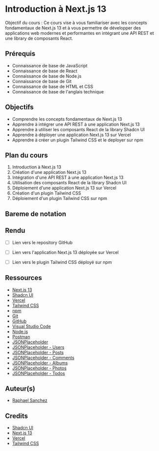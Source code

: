 # Introduction à Next.js 13

Objectif du cours : Ce cours vise à vous familiariser avec les concepts fondamentaux de Next.js 13 et à vous permettre de développer des applications web modernes et performantes en intégrant une API REST et une library de composants React.


## Prérequis

- Connaissance de base de JavaScript
- Connaissance de base de React
- Connaissance de base de Node.js
- Connaissance de base de Git
- Connaissance de base de HTML et CSS
- Connaissance de base de l'anglais technique

## Objectifs

- Comprendre les concepts fondamentaux de Next.js 13
- Apprendre à intégrer une API REST à une application Next.js 13
- Apprendre à utiliser les composants React de la library Shadcn UI
- Apprendre à déployer une application Next.js 13 sur Vercel
- Apprendre à créer un plugin Tailwind CSS et le deployer sur npm

## Plan du cours

1. Introduction à Next.js 13
2. Création d'une application Next.js 13
3. Intégration d'une API REST à une application Next.js 13
4. Utilisation des composants React de la library Shadcn UI
5. Déploiement d'une application Next.js 13 sur Vercel
6. Création d'un plugin Tailwind CSS
7. Déploiement d'un plugin Tailwind CSS sur npm

## Bareme de notation

## Rendu

- [ ] Lien vers le repository GitHub
- [ ] Lien vers l'application Next.js 13 déployée sur Vercel
- [ ] Lien vers le plugin Tailwind CSS déployé sur npm


## Ressources

- [Next.js 13](https://nextjs.org/)
- [Shadcn UI](https://shadcn-ui.vercel.app/)
- [Vercel](https://vercel.com/)
- [Tailwind CSS](https://tailwindcss.com/)
- [npm](https://www.npmjs.com/)
- [Git](https://git-scm.com/)
- [GitHub]()
- [Visual Studio Code](https://code.visualstudio.com/)
- [Node.js](https://nodejs.org/en/)
- [Postman](https://www.postman.com/)
- [JSONPlaceholder](https://jsonplaceholder.typicode.com/)
- [JSONPlaceholder - Users](https://jsonplaceholder.typicode.com/users)
- [JSONPlaceholder - Posts](https://jsonplaceholder.typicode.com/posts)
- [JSONPlaceholder - Comments](https://jsonplaceholder.typicode.com/comments)
- [JSONPlaceholder - Albums](https://jsonplaceholder.typicode.com/albums)
- [JSONPlaceholder - Photos](https://jsonplaceholder.typicode.com/photos)
- [JSONPlaceholder - Todos](https://jsonplaceholder.typicode.com/todos)

## Auteur(s)

- [Raphael Sanchez](https://raphaelsanchez.design)

## Credits

- [Shadcn UI](https://shadcn-ui.vercel.app/)
- [Next.js 13](https://nextjs.org/)
- [Vercel](https://vercel.com/)
- [Tailwind CSS](https://tailwindcss.com/)



